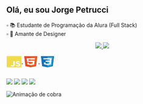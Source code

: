 ##  Olá, eu sou Jorge Petrucci
▫️ 📚 Estudante de Programação da Alura (Full Stack)
<br>
▫️ 🥰 Amante de Designer

<div align="center">
  <a href="https://github.com/JorgePetrucci">
  <img height="180em" src="https://github-readme-stats.vercel.app/api?username=JorgePetrucci&show_icons=true&theme=dracula&include_all_commits=true&count_private=true"/>
  <img height="180em" src="https://github-readme-stats.vercel.app/api/top-langs/?username=JorgePetrucci&layout=compact&langs_count=7&theme=dracula"/>
</div>
  
<div style="display: inline_block"><br>
  
  <img align="center" alt="Jorge-Js" height="30" width="40" src="https://raw.githubusercontent.com/devicons/devicon/master/icons/javascript/javascript-plain.svg">
  <img align="center" alt="Jorge-HTML" height="30" width="40" src="https://raw.githubusercontent.com/devicons/devicon/master/icons/html5/html5-original.svg">
  <img align="center" alt="Jorge-CSS" height="30" width="40" src="https://raw.githubusercontent.com/devicons/devicon/master/icons/css3/css3-original.svg">
  
</div>   
 
  ##
  
<div>

<a href="https://www.facebook.com/jorge.petruccijunior.1" target="_blank"><img src="https://img.shields.io/badge/Facebook-1877F2?style=for-the-badge&logo=facebook&logoColor=white" target="_blank"></a>
<a href="https://www.instagram.com/junior_petrucci/" target="_blank"><img src="https://img.shields.io/badge/Instagram-E4405F?style=for-the-badge&logo=instagram&logoColor=white"></a> 
<a href="www.linkedin.com/in/jorge-petrucci-junior-47b96b190" target="_blank"><img src="https://img.shields.io/badge/LinkedIn-0077B5?style=for-the-badge&logo=linkedin&logoColor=white" target="_blank"></a>
<a href="mailto:jjpetrucci@outlook.com" target="_blank"><img src="https://img.shields.io/badge/Microsoft_Outlook-0078D4?style=for-the-badge&logo=microsoft-outlook&logoColor=white" target="_blank"></a>  
  
 ![ Animação de cobra ](https://github.com/JorgePetrucci/JorgePetrucci/blob/output/github-contribution-grid-snake.svg)
</div>
